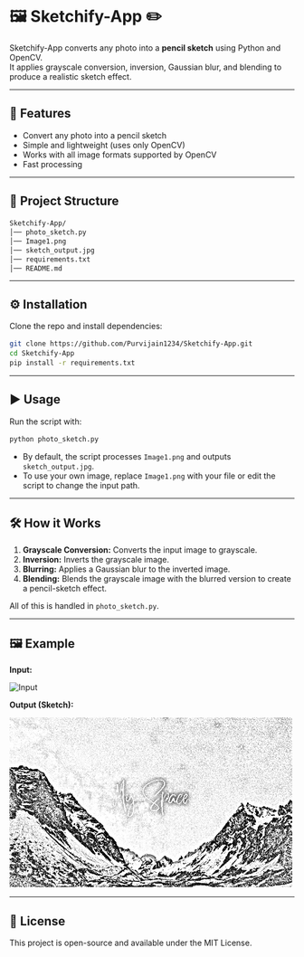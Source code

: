 # 🖼️ Sketchify-App ✏️

Sketchify-App converts any photo into a **pencil sketch** using Python and OpenCV.  
It applies grayscale conversion, inversion, Gaussian blur, and blending to produce a realistic sketch effect.

---

## 🚀 Features

- Convert any photo into a pencil sketch
- Simple and lightweight (uses only OpenCV)
- Works with all image formats supported by OpenCV
- Fast processing

---

## 📂 Project Structure

```
Sketchify-App/
│── photo_sketch.py
│── Image1.png 
│── sketch_output.jpg 
│── requirements.txt
│── README.md
```

---

## ⚙️ Installation

Clone the repo and install dependencies:

```bash
git clone https://github.com/Purvijain1234/Sketchify-App.git
cd Sketchify-App
pip install -r requirements.txt
```

---

## ▶️ Usage

Run the script with:

```bash
python photo_sketch.py
```

- By default, the script processes `Image1.png` and outputs `sketch_output.jpg`.
- To use your own image, replace `Image1.png` with your file or edit the script to change the input path.

---

## 🛠️ How it Works

1. **Grayscale Conversion:** Converts the input image to grayscale.
2. **Inversion:** Inverts the grayscale image.
3. **Blurring:** Applies a Gaussian blur to the inverted image.
4. **Blending:** Blends the grayscale image with the blurred version to create a pencil-sketch effect.

All of this is handled in `photo_sketch.py`.

---

## 🖼️ Example

**Input:**

![Input](Image1.png)

**Output (Sketch):**

![Output](sketch_output.jpg)

---

## 📜 License

This project is open-source and available under the MIT License.
